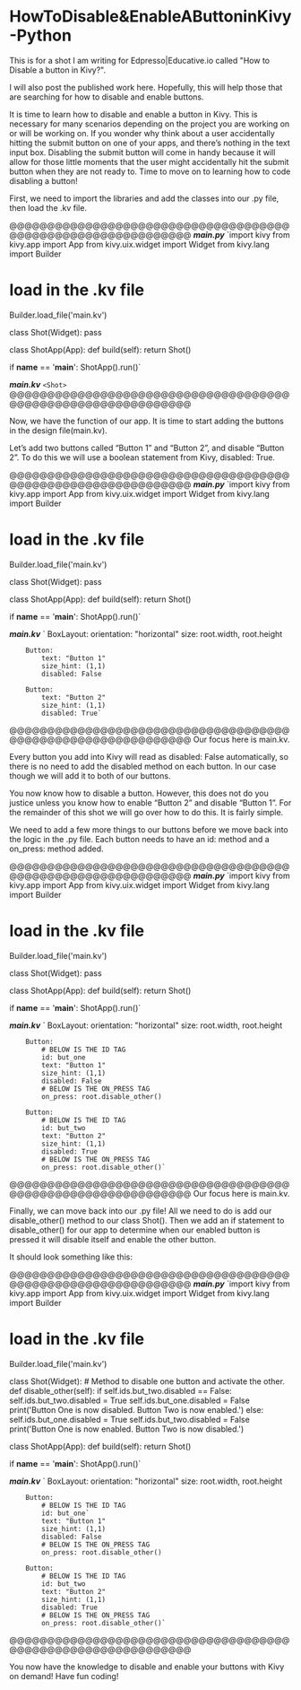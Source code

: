 # HowToDisable&EnableAButtoninKivy-Python
This is for a shot I am writing for Edpresso|Educative.io called "How to Disable a button in Kivy?".

I will also post the published work here. Hopefully, this will help those that are searching for how to disable and enable buttons.

It is time to learn how to disable and enable a button in Kivy. This is necessary for many scenarios depending on the project you are working on or will be working on. If you wonder why think about a user accidentally hitting the submit button on one of your apps, and there’s nothing in the text input box. Disabling the submit button will come in handy because it will allow for those little moments that the user might accidentally hit the submit button when they are not ready to. Time to move on to learning how to code disabling a button!

First, we need to import the libraries and add the classes into our .py file, then load the .kv file.


@@@@@@@@@@@@@@@@@@@@@@@@@@@@@@@@@@@@@@@@@@@@@@@@@@@@@@@@@@@@@
***main.py***
`import kivy
from kivy.app import App
from kivy.uix.widget import Widget
from kivy.lang import Builder

# load in the .kv file
Builder.load_file('main.kv')

class Shot(Widget):
  pass

class ShotApp(App):
  def build(self):
    return Shot()

if __name__ == '__main__':
  ShotApp().run()`

***main.kv***
`<Shot>`
@@@@@@@@@@@@@@@@@@@@@@@@@@@@@@@@@@@@@@@@@@@@@@@@@@@@@@@@@@@@@


Now, we have the function of our app. It is time to start adding the buttons in the design file(main.kv).

Let’s add two buttons called “Button 1” and “Button 2”, and disable “Button 2”. To do this we will use a boolean statement from Kivy, disabled: True.


@@@@@@@@@@@@@@@@@@@@@@@@@@@@@@@@@@@@@@@@@@@@@@@@@@@@@@@@@@@@@
***main.py***
`import kivy
from kivy.app import App
from kivy.uix.widget import Widget
from kivy.lang import Builder

# load in the .kv file
Builder.load_file('main.kv')

class Shot(Widget):
  pass

class ShotApp(App):
  def build(self):
    return Shot()

if __name__ == '__main__':
  ShotApp().run()`

***main.kv***
`<Shot>
	BoxLayout:
		orientation: "horizontal"
        size: root.width, root.height

        Button:
            text: "Button 1"
            size_hint: (1,1)
            disabled: False
            
        Button:
            text: "Button 2"
            size_hint: (1,1)
            disabled: True`
@@@@@@@@@@@@@@@@@@@@@@@@@@@@@@@@@@@@@@@@@@@@@@@@@@@@@@@@@@@@@
Our focus here is main.kv.


Every button you add into Kivy will read as disabled: False automatically, so there is no need to add the disabled method on each button. In our case though we will add it to both of our buttons.

You now know how to disable a button. However, this does not do you justice unless you know how to enable “Button 2” and disable “Button 1”. For the remainder of this shot we will go over how to do this. It is fairly simple.

We need to add a few more things to our buttons before we move back into the logic in the .py file. Each button needs to have an id: method and a on_press: method added.


@@@@@@@@@@@@@@@@@@@@@@@@@@@@@@@@@@@@@@@@@@@@@@@@@@@@@@@@@@@@@
***main.py***
`import kivy
from kivy.app import App
from kivy.uix.widget import Widget
from kivy.lang import Builder

# load in the .kv file
Builder.load_file('main.kv')

class Shot(Widget):
  pass

class ShotApp(App):
  def build(self):
    return Shot()

if __name__ == '__main__':
  ShotApp().run()`

***main.kv***
`<Shot>
	BoxLayout:
		orientation: "horizontal"
        size: root.width, root.height

        Button:
            # BELOW IS THE ID TAG
            id: but_one    
            text: "Button 1"
            size_hint: (1,1)
            disabled: False
            # BELOW IS THE ON_PRESS TAG
            on_press: root.disable_other()
            
        Button:
            # BELOW IS THE ID TAG
            id: but_two    
            text: "Button 2"
            size_hint: (1,1)
            disabled: True
            # BELOW IS THE ON_PRESS TAG
            on_press: root.disable_other()`
@@@@@@@@@@@@@@@@@@@@@@@@@@@@@@@@@@@@@@@@@@@@@@@@@@@@@@@@@@@@@
Our focus here is main.kv.


Finally, we can move back into our .py file! All we need to do is add our disable_other() method to our class Shot(). Then we add an if statement to disable_other() for our app to determine when our enabled button is pressed it will disable itself and enable the other button.

It should look something like this:



@@@@@@@@@@@@@@@@@@@@@@@@@@@@@@@@@@@@@@@@@@@@@@@@@@@@@@@@@@@@@
***main.py***
`import kivy
from kivy.app import App
from kivy.uix.widget import Widget
from kivy.lang import Builder

# load in the .kv file
Builder.load_file('main.kv')

class Shot(Widget):
	# Method to disable one button and activate the other.
	def disable_other(self):
		if self.ids.but_two.disabled == False:
			self.ids.but_two.disabled = True
			self.ids.but_one.disabled = False
            print('Button One is now disabled. Button Two is now enabled.')
		else:
			self.ids.but_one.disabled = True
			self.ids.but_two.disabled = False
            print('Button One is now enabled. Button Two is now disabled.')
            
class ShotApp(App):
  def build(self):
    return Shot()

if __name__ == '__main__':
  ShotApp().run()`

***main.kv***
`<Shot>
	BoxLayout:
		orientation: "horizontal"
        size: root.width, root.height

        Button:
            # BELOW IS THE ID TAG
            id: but_one`        
            text: "Button 1"
            size_hint: (1,1)
            disabled: False
            # BELOW IS THE ON_PRESS TAG
            on_press: root.disable_other()
            
        Button:
            # BELOW IS THE ID TAG
            id: but_two
            text: "Button 2"
            size_hint: (1,1)
            disabled: True
            # BELOW IS THE ON_PRESS TAG
            on_press: root.disable_other()`
@@@@@@@@@@@@@@@@@@@@@@@@@@@@@@@@@@@@@@@@@@@@@@@@@@@@@@@@@@@@@

You now have the knowledge to disable and enable your buttons with Kivy on demand! Have fun coding!
